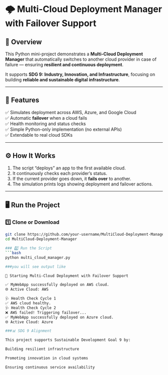 # 🌩️ Multi-Cloud Deployment Manager with Failover Support

## 🎯 Overview
This Python mini-project demonstrates a **Multi-Cloud Deployment Manager** that automatically switches to another cloud provider in case of failure — ensuring **resilient and continuous deployment**.

It supports **SDG 9: Industry, Innovation, and Infrastructure**, focusing on building **reliable and sustainable digital infrastructure**.

---

## 🧩 Features
✅ Simulates deployment across AWS, Azure, and Google Cloud  
✅ Automatic **failover** when a cloud fails  
✅ Health monitoring and status checks  
✅ Simple Python-only implementation (no external APIs)  
✅ Extendable to real cloud SDKs

---

## ⚙️ How It Works
1. The script “deploys” an app to the first available cloud.  
2. It continuously checks each provider’s status.  
3. If the current provider goes down, it **fails over** to another.  
4. The simulation prints logs showing deployment and failover actions.

---

## 🖥️ Run the Project

### 1️⃣ Clone or Download
```bash
git clone https://github.com/your-username/MultiCloud-Deployment-Manager.git
cd MultiCloud-Deployment-Manager

### 2️⃣ Run the Script
```bash
python multi_cloud_manager.py

###you will see output like

🚀 Starting Multi-Cloud Deployment with Failover Support

✅ MyWebApp successfully deployed on AWS cloud.
🌐 Active Cloud: AWS

🩺 Health Check Cycle 1
✅ AWS cloud healthy.
🩺 Health Check Cycle 2
❌ AWS failed! Triggering failover...
✅ MyWebApp successfully deployed on Azure cloud.
🌐 Active Cloud: Azure

###📊 SDG 9 Alignment

This project supports Sustainable Development Goal 9 by:

Building resilient infrastructure

Promoting innovation in cloud systems

Ensuring continuous service availability

